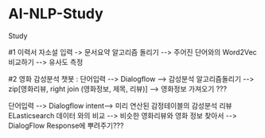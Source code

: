 # AI-NLP-Study
Study

#1 이력서 자소설 입력 -> 문서요약 알고리즘 돌리기 --> 주어진 단어와의 Word2Vec 비교하기 --> 유사도 측정

#2 
영화 감성분석 챗봇 : 
단어입력 --> Dialogflow --> 감성분석 알고리즘돌리기 --> zip[영화리뷰, right join (영화정보, 제목, 리뷰)] --> 영화정보 가져오기 ???

단어입력 --> Dialogflow intent--> 미리 연산된 감정테이블의 감성분석 리뷰 ELasticsearch 데이터 와의 비교 --> 비슷한 영화리뷰와 영화 정보 찾아서 --> DialogFlow Response에 뿌려주기???
